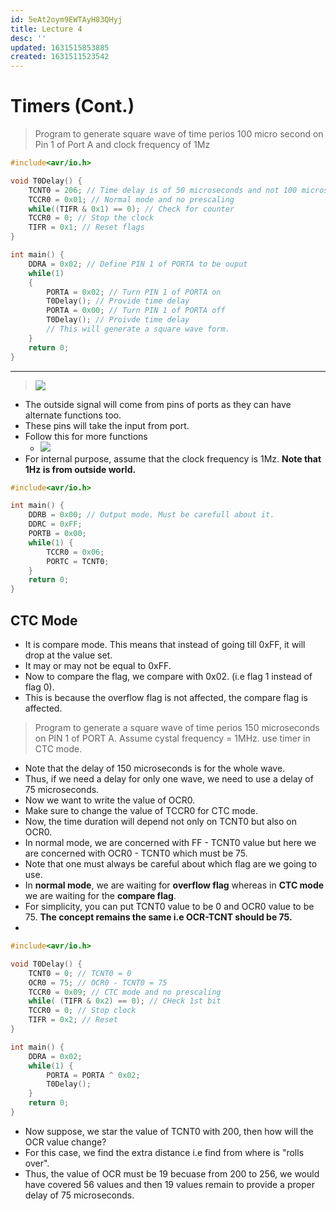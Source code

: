 ```yaml
---
id: 5eAt2oym9EWTAyH83QHyj
title: Lecture 4
desc: ''
updated: 1631515853885
created: 1631511523542
---
```


# Timers (Cont.)

> Program to generate square wave of time perios 100 micro second on Pin 1 of Port A and clock frequency of 1Mz

```c
#include<avr/io.h>

void T0Delay() {
    TCNT0 = 206; // Time delay is of 50 microseconds and not 100 microseconds.
    TCCR0 = 0x01; // Normal mode and no prescaling
    while((TIFR & 0x1) == 0); // Check for counter
    TCCR0 = 0; // Stop the clock
    TIFR = 0x1; // Reset flags
}

int main() {
    DDRA = 0x02; // Define PIN 1 of PORTA to be ouput
    while(1)
    {
        PORTA = 0x02; // Turn PIN 1 of PORTA on
        T0Delay(); // Provide time delay
        PORTA = 0x00; // Turn PIN 1 of PORTA off
        T0Delay(); // Proivde time delay
        // This will generate a square wave form.
    }
    return 0;
}
```
---

> ![](/assets/images/2021-09-13-11-42-59.png)

* The outside signal will come from pins of ports as they can have alternate functions too.
* These pins will take the input from port.
* Follow this for more functions
    * ![](/assets/images/2021-09-13-11-44-23.png)
* For internal purpose, assume that the clock frequency is 1Mz. **Note that 1Hz is from outside world.**

```c
#include<avr/io.h>

int main() {
    DDRB = 0x00; // Output mode. Must be carefull about it.
    DDRC = 0xFF;
    PORTB = 0x00;
    while(1) {
        TCCR0 = 0x06;
        PORTC = TCNT0;
    }
    return 0;
}
```

## CTC Mode
* It is compare mode. This means that instead of going till 0xFF, it will drop at the value set.
* It may or may not be equal to 0xFF.
* Now to compare the flag, we compare with 0x02. (i.e flag 1 instead of flag 0).
* This is because the overflow flag is not affected, the compare flag is affected.

> Program to generate a square wave of time perios 150 microseconds on PIN 1 of PORT A. Assume cystal frequency = 1MHz. use timer in CTC mode.

* Note that the delay of 150 microseconds is for the whole wave.
* Thus, if we need a delay for only one wave, we need to use a delay of 75 microseconds.
* Now we want to write the value of OCR0.
* Make sure to change the value of TCCR0 for CTC mode.
* Now, the time duration will depend not only on TCNT0 but also on OCR0.
* In normal mode, we are concerned with FF - TCNT0 value but here we are concerned with OCR0 - TCNT0 which must be 75.
* Note that one must always be careful about which flag are we going to use.
* In **normal mode**, we are waiting for **overflow flag** whereas in **CTC mode** we are waiting for the **compare flag**.
* For simplicity, you can put TCNT0 value to be 0 and OCR0 value to be 75. **The concept remains the same i.e OCR-TCNT should be 75.**
* 
```c
#include<avr/io.h>

void T0Delay() {
    TCNT0 = 0; // TCNT0 = 0
    OCR0 = 75; // OCR0 - TCNT0 = 75
    TCCR0 = 0x09; // CTC mode and no prescaling
    while( (TIFR & 0x2) == 0); // CHeck 1st bit
    TCCR0 = 0; // Stop clock
    TIFR = 0x2; // Reset
}

int main() {
    DDRA = 0x02;
    while(1) {
        PORTA = PORTA ^ 0x02;
        T0Delay();
    }
    return 0;
}
```
* Now suppose, we star the value of TCNT0 with 200, then how will the OCR value change?
* For this case, we find the extra distance i.e find from where is "rolls over".
* Thus, the value of OCR must be 19 becuase from 200 to 256, we would have covered 56 values and then 19 values remain to provide a proper delay of 75 microseconds.